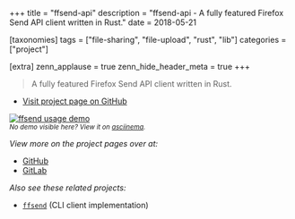 +++
title = "ffsend-api"
description = "ffsend-api - A fully featured Firefox Send API client written in Rust."
date = 2018-05-21

[taxonomies]
tags = ["file-sharing", "file-upload", "rust", "lib"]
categories = ["project"]

[extra]
zenn_applause = true
zenn_hide_header_meta = true
+++

> A fully featured Firefox Send API client written in Rust.

- [Visit project page on GitHub][github]

[![ffsend usage demo][usage-demo-svg]][usage-demo-asciinema]  
<small>_No demo visible here? View it on [asciinema][usage-demo-asciinema]._</small>

_View more on the project pages over at:_

- [GitHub][github]
- [GitLab][gitlab]

_Also see these related projects:_

- [`ffsend`](@/projects/ffsend.md) <span class="muted">(CLI client implementation)</span>

[github]: https://github.com/timvisee/ffsend-api
[gitlab]: https://gitlab.com/timvisee/ffsend-api
[usage-demo-asciinema]: https://asciinema.org/a/182225
[usage-demo-svg]: https://cdn.rawgit.com/timvisee/ffsend/6e8ef55b/res/demo.svg
